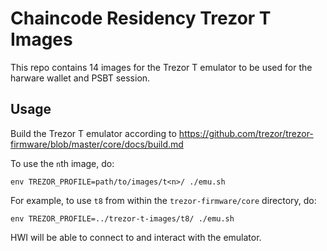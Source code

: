 # Chaincode Residency Trezor T Images

This repo contains 14 images for the Trezor T emulator to be used for the harware wallet and PSBT session.

## Usage

Build the Trezor T emulator according to https://github.com/trezor/trezor-firmware/blob/master/core/docs/build.md

To use the `n`th image, do:

```
env TREZOR_PROFILE=path/to/images/t<n>/ ./emu.sh
```

For example, to use `t8` from within the `trezor-firmware/core` directory, do:

```
env TREZOR_PROFILE=../trezor-t-images/t8/ ./emu.sh
```

HWI will be able to connect to and interact with the emulator.

